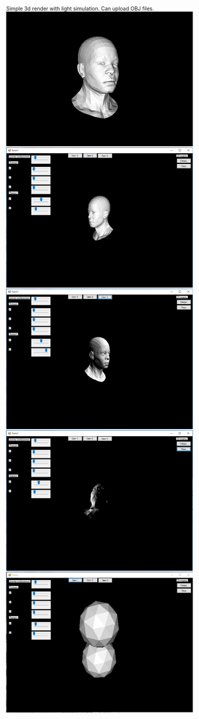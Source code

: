 Simple 3d render with light simulation. Can upload OBJ files.
<img src="example.jpg"/>
<img src="face1.png"/>
<img src="face2.jpg"/>
<img src="face3.jpg"/>
<img src="balls1.jpg"/>

